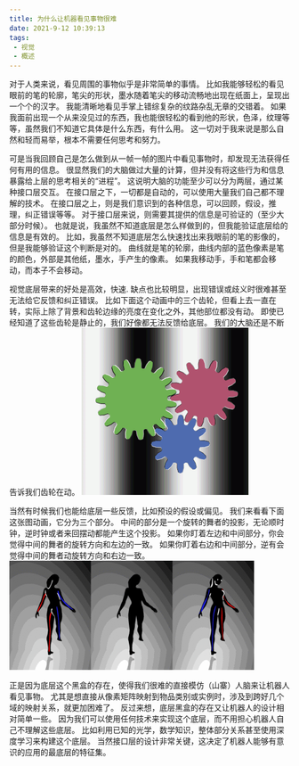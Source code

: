 ```yaml
---
title: 为什么让机器看见事物很难
date: 2021-9-12 10:39:13
tags:
 - 视觉
 - 概述
---
```


对于人类来说，看见周围的事物似乎是非常简单的事情。
比如我能够轻松的看见眼前的笔的轮廓，笔尖的形状，墨水随着笔尖的移动流畅地出现在纸面上，呈现出一个个的汉字。
我能清晰地看见手掌上错综复杂的纹路杂乱无章的交错着。
如果我面前出现一个从来没见过的东西，我也能很轻松的看到他的形状，色泽，纹理等等，虽然我们不知道它具体是什么东西，有什么用。
这一切对于我来说是那么自然和轻而易举，根本不需要任何思考和努力。
<!--more -->

可是当我回顾自己是怎么做到从一帧一帧的图片中看见事物时，却发现无法获得任何有用的信息。
很显然我们的大脑做过大量的计算，但并没有将这些行为和信息暴露给上层的思考相关的“进程”。
这说明大脑的功能至少可以分为两层，通过某种接口层交互。
在接口层之下，一切都是自动的，可以使用大量我们自己都不理解的技术。
在接口层之上，则是我们意识到的各种信息，可以回顾，假设，推理，纠正错误等等。
对于接口层来说，则需要其提供的信息是可验证的（至少大部分时候）。
也就是说，我虽然不知道底层是怎么样做到的，但我能验证底层给的信息是有效的。
比如，我虽然不知道底层怎么快速找出来我眼前的笔的影像的，但是我能够验证这个判断是对的。
曲线就是笔的轮廓，曲线内部的蓝色像素是笔的颜色，外部是其他纸，墨水，手产生的像素。
如果我移动手，手和笔都会移动，而本子不会移动。

视觉底层带来的好处是高效，快速.
缺点也比较明显，出现错误或歧义时很难甚至无法给它反馈和纠正错误。
比如下面这个动画中的三个齿轮，但看上去一直在转，实际上除了背景和齿轮边缘的亮度在变化之外，其他部位都没有动。
即使已经知道了这些齿轮是静止的，我们好像都无法反馈给底层。
我们的大脑还是不断告诉我们齿轮在动。
![](/images/three_gears_illusion.gif)

当然有时候我们也能给底层一些反馈，比如预设的假设或偏见。
我们来看看下面这张图动画，它分为三个部分。
中间的部分是一个旋转的舞者的投影，无论顺时钟，逆时钟或者来回摆动都能产生这个投影。
如果你盯着左边和中间部分，你会觉得中间的舞者的旋转方向和左边的一致。
如果你盯着右边和中间部分，逆有会觉得中间的舞者动旋转方向和右边一致。
![](/images/rotating_dancer_illusion.gif)

正是因为底层这个黑盒的存在，使得我们很难的直接模仿（山寨）人脑来让机器人看见事物。
尤其是想直接从像素矩阵映射到物品类别或实例时，涉及到跨好几个域的映射关系，就更加困难了。
反过来想，底层黑盒的存在又让机器人的设计相对简单一些。
因为我们可以使用任何技术来实现这个底层，而不用担心机器人自己不理解这些底层。
比如利用已知的光学，数学知识，整体部分关系甚至使用深度学习来构建这个底层。
当然接口层的设计非常关键，这决定了机器人能够有意识的应用的最底层的特征集。
